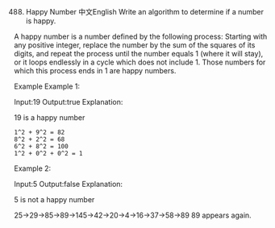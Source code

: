 488. Happy Number
中文English
Write an algorithm to determine if a number is happy.

A happy number is a number defined by the following process: Starting with any positive integer, replace the number by the sum of the squares of its digits, and repeat the process until the number equals 1 (where it will stay), or it loops endlessly in a cycle which does not include 1. Those numbers for which this process ends in 1 are happy numbers.

Example
Example 1:

Input:19
Output:true
Explanation:

19 is a happy number

    1^2 + 9^2 = 82
    8^2 + 2^2 = 68
    6^2 + 8^2 = 100
    1^2 + 0^2 + 0^2 = 1

Example 2:

Input:5
Output:false
Explanation:

5 is not a happy number

25->29->85->89->145->42->20->4->16->37->58->89
89 appears again.
